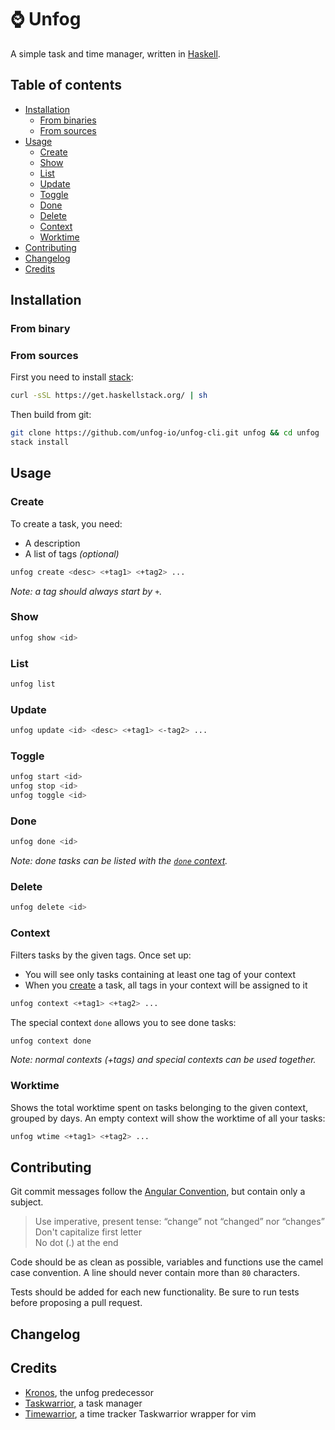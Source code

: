 # ⌚ Unfog
A simple task and time manager, written in [Haskell](https://www.haskell.org).

## Table of contents

  * [Installation](#installation)
    * [From binaries](#from-binaries)
    * [From sources](#from-sources)
  * [Usage](#usage)
    * [Create](#create)
    * [Show](#read)
    * [List](#list)
    * [Update](#update)
    * [Toggle](#toggle)
    * [Done](#done)
    * [Delete](#delete)
    * [Context](#context)
    * [Worktime](#worktime)
  * [Contributing](#contributing)
  * [Changelog](#changelog)
  * [Credits](#credits)

## Installation
### From binary
### From sources

First you need to install
[stack](https://docs.haskellstack.org/en/stable/README/):

```bash
curl -sSL https://get.haskellstack.org/ | sh
```

Then build from git:
```bash
git clone https://github.com/unfog-io/unfog-cli.git unfog && cd unfog
stack install
```

## Usage
### Create

To create a task, you need:

  - A description
  - A list of tags *(optional)*

```bash
unfog create <desc> <+tag1> <+tag2> ...
```

*Note: a tag should always start by `+`.*

### Show

```bash
unfog show <id>
```

### List

```bash
unfog list
```

### Update

```bash
unfog update <id> <desc> <+tag1> <-tag2> ...
```

### Toggle

```bash
unfog start <id>
unfog stop <id>
unfog toggle <id>
```

### Done

```bash
unfog done <id>
```

*Note: done tasks can be listed with the [`done` context](#context).*

### Delete

```bash
unfog delete <id>
```

### Context

Filters tasks by the given tags. Once set up:

- You will see only tasks containing at least one tag of your context
- When you [create](#create) a task, all tags in your context will be assigned
  to it

```bash
unfog context <+tag1> <+tag2> ...
```

The special context `done` allows you to see done tasks:

```bash
unfog context done
```

*Note: normal contexts (+tags) and special contexts can be used together.*

### Worktime

Shows the total worktime spent on tasks belonging to the given context, grouped
by days. An empty context will show the worktime of all your tasks:

```bash
unfog wtime <+tag1> <+tag2> ...
```

## Contributing

Git commit messages follow the [Angular
Convention](https://gist.github.com/stephenparish/9941e89d80e2bc58a153), but
contain only a subject.

  > Use imperative, present tense: “change” not “changed” nor
  > “changes”<br>Don't capitalize first letter<br>No dot (.) at the end

Code should be as clean as possible, variables and functions use the camel case
convention. A line should never contain more than `80` characters.

Tests should be added for each new functionality. Be sure to run tests before
proposing a pull request.

## Changelog
## Credits

- [Kronos](https://github.com/soywod/kronos.vim), the unfog predecessor
- [Taskwarrior](https://taskwarrior.org), a task manager
- [Timewarrior](https://taskwarrior.org/docs/timewarrior), a time tracker
  Taskwarrior wrapper for vim
